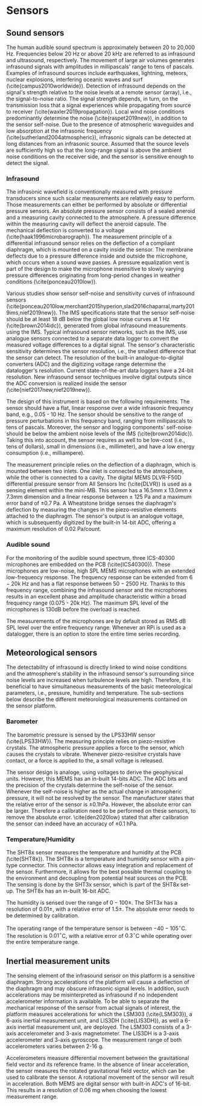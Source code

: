 # Sensors

## Sound sensors
The human audible sound spectrum is approximately between 20 to 20,000 Hz. Frequencies below 20 Hz or above 20 kHz are referred to as infrasound and ultrasound, respectively. The movement of large air volumes generates infrasound signals with amplitudes in millipascals' range to tens of pascals. Examples of infrasound sources include earthquakes, lightning, meteors, nuclear explosions, interfering oceanic waves and surf (\cite{campus2010worldwide}). Detection of infrasound depends on the signal's strength relative to the noise levels at a remote sensor (array), i.e., the signal-to-noise ratio. The signal strength depends, in turn, on the transmission loss that a signal experiences while propagating from source to receiver (\cite{waxler2019propagation}). Local wind noise conditions predominantly determine the noise (\cite{raspet2019new}), in addition to the sensor self-noise. Due to the presence of atmospheric waveguides and low absorption at the infrasonic frequency (\cite{sutherland2004atmospheric}), infrasonic signals can be detected at long distances from an infrasonic source. Assumed that the source levels are sufficiently high so that the long-range signal is above the ambient noise conditions on the receiver side, and the sensor is sensitive enough to detect the signal.

### Infrasound
The infrasonic wavefield is conventionally measured with pressure transducers since such scalar measurements are relatively easy to perform. Those measurements can either be performed by absolute or differential pressure sensors. An absolute pressure sensor consists of a sealed aneroid and a measuring cavity connected to the atmosphere. A pressure difference within the measuring cavity will deflect the aneroid capsule. The mechanical deflection is converted to a voltage (\cite{haak1996microbarograph}). The measurement principle of a differential infrasound sensor relies on the deflection of a compliant diaphragm, which is mounted on a cavity inside the sensor. The membrane deflects due to a pressure difference inside and outside the microphone, which occurs when a sound wave passes. A pressure equalization vent is part of the design to make the microphone insensitive to slowly varying pressure differences originating from long-period changes in weather conditions (\cite{ponceau2010low}).  

Various studies show sensor self-noise and sensitivity curves of infrasound sensors (\cite{ponceau2010low,merchant2015hyperion,slad2016chaparral,marty2019ims,nief2019new}). The IMS specifications state that the sensor self-noise should be at least 18 dB below the global low noise curves at 1 Hz (\cite{brown2014idc}), generated from global infrasound measurements using the IMS. Typical infrasound sensor networks, such as the IMS, use analogue sensors connected to a separate data logger to convert the measured voltage differences to a digital signal. The sensor's characteristic sensitivity determines the sensor resolution, i.e., the smallest difference that the sensor can detect. The resolution of the built-in analogue-to-digital converters (ADC) and the digitizing voltage range determine the datalogger's resolution. Current state-of-the-art data loggers have a 24-bit resolution. New infrasound sensor techniques involve digital outputs since the ADC conversion is realized inside the sensor (\cite{nief2017new,nief2019new}). 

The design of this instrument is based on the following requirements. The sensor should have a flat, linear response over a wide infrasonic frequency band, e.g., 0.05 - 10 Hz. The sensor should be sensitive to the range of pressure perturbations in this frequency band, ranging from millipascals to tens of pascals. Moreover, the sensor and logging components' self-noise should be below the ambient noise levels of the IMS (\cite{brown2014idc}). Taking this into account, the sensor requires as well to be low-cost (i.e., tens of dollars), small in dimensions (i.e., millimeter), and have a low energy consumption (i.e., milliampere). 

The measurement principle relies on the deflection of a diaphragm, which is mounted between two inlets. One inlet is connected to the atmosphere, while the other is connected to a cavity. The digital MEMS DLVR-F50D differential pressure sensor from All Sensors Inc (\cite{DLVR}) is used as a sensing element within the mini-MB. This sensor has a 16.5mm x 13.0mm x 7.3mm dimension and a linear response between $\pm$ 125 Pa and a maximum error band of $\pm 0.7$ Pa. A Wheatstone bridge senses the diaphragm's deflection by measuring the changes in the piezo-resistive elements attached to the diaphragm. The sensor's output is an analogue voltage, which is subsequently digitized by the built-in 14-bit ADC, offering a maximum resolution of $0.02$ Pa/count.

### Audible sound
For the monitoring of the audible sound spectrum, three ICS-40300 microphones are embedded on the PCB (\cite{ICS40300}). These microphones are low-noise, high SPL MEMS microphones with an extended low-frequency response. The frequency response can be extended from $6-20\text{k}$ Hz and has a flat response between $50-2500$ Hz. Thanks to this frequency range, combining the infrasound sensor and the microphones results in an excellent phase and amplitude characteristic within a broad frequency range (0.075 - 20k Hz). The maximum SPL level of the microphones is 130dB before the overload is reached. 

The measurements of the microphones are by default stored as RMS dB SPL level over the entire frequency range. Whenever an RPi is used as a datalogger, there is an option to store the entire time series recording.

## Meteorological sensors
The detectability of infrasound is directly linked to wind noise conditions and the atmosphere's stability in the infrasound sensor's surrounding since noise levels are increased when turbulence levels are high. Therefore, it is beneficial to have simultaneous measurements of the basic meteorological parameters, i.e., pressure, humidity and temperature. The sub-sections below describe the different meteorological measurements contained on the sensor platform.

### Barometer
The barometric pressure is sensed by the LPS33HW sensor (\cite{LPS33HW}). The measuring principle relies on piezo-resistive crystals. The atmospheric pressure applies a force to the sensor, which causes the crystals to vibrate. Whenever piezo-resisitve crystals have contact, or a force is applied to the, a small voltage is released.

The sensor design is analoge, using voltages to derive the geophysical units. However, this MEMS has an in-built 14-bits ADC. The ADC bits and the precision of the crystals determine the self-noise of the sensor. Whenever the self-noise is higher as the actual change in atmospheric pressure, it will not be resolved by the sensor. The manufacturer states that the relative error of the sensor is $\pm 0.1$hPa. However, the absolute error can be larger. Therefore a calibration need to be performed on these sensors, to remove the absolute error. \cite{den2020low} stated that after calibration the sensor can indeed have an accuracy of $\pm 0.1$ hPa.

### Temperature/Humidity
The SHT8x sensor measures the temperature and humidity at the PCB (\cite{SHT8x}). The SHT8x is a temperature and humidity sensor with a pin-type connector. This connector allows easy integration and replacement of the sensor. Furthermore, it allows for the best possible thermal coupling to the environment and decoupling from potential heat sources on the PCB. The sensing is done by the SHT3x sensor, which is part of the SHT8x set-up. The SHT8x has an in-built 16-bit ADC.

The humidity is sensed over the range of $0-100\pm$. The SHT3x has a resolution of $0.01 \pm$, with a relative error of $1.5 \pm$. The absolute error needs to be determined by calibration.

The operating range of the temperature sensor is between $-40 - 105^{\circ}$C. The resolution is $0.01^{\circ}$C, with a relative error of $0.3^{\circ}$C while operating over the entire temperature range.


## Inertial measurement units
The sensing element of the infrasound sensor on this platform is a sensitive diaphragm. Strong accelerations of the platform will cause a deflection of the diaphragm and may obscure infrasonic signal levels. In addition, such accelerations may be misinterpreted as infrasound if no independent accelerometer information is available. To be able to separate the mechanical response of the sensor from actual signals of interest, the platform measures accelerations for which the LSM303 (\cite{LSM303}), a 6-axis inertial measurement unit, and LIS3DH (\cite{LIS3DH}), as well a 6-axis inertial measurement unit, are deployed. The LSM303 consists of a 3-axis accelerometer and 3-axis magnetometer. The LIS3DH is a 3-axis accelerometer and 3-axis gyroscope. The measurement range of both accelerometers varies between 2-16 g.

Accelerometers measure differential movement between the gravitational field vector and its reference frame. In the absence of linear acceleration, the sensor measures the rotated gravitational field vector, which can be used to calibrate the sensor. A rotational movement of the sensor will result in acceleration. Both MEMS are digital sensor with built-in ADC's of 16-bit. This results in a resolution of 0.06 mg when choosing the lowest measurement range. 
